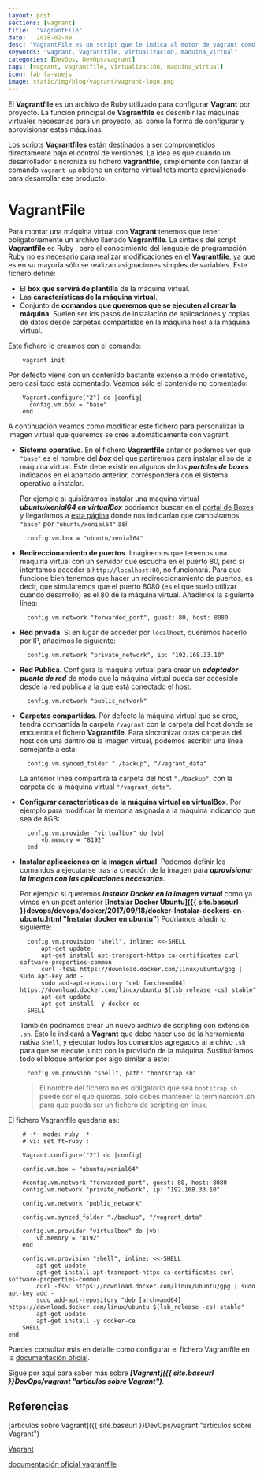 ```yaml
---
layout: post
sections: [vagrant]
title:  "VagrantFile"
date:   2018-02-09
desc: "VagrantFile es un script que le indica al motor de vagrant como debe montar una máquina virtual. Los scripts Vagrantfiles están destinados a ser comprometidos directamente bajo el control de versiones. La idea es que cuando un desarrollador sincroniza su fichero vagrantfile, simplemente con lanzar el comando vagrant up obtiene un entorno virtual totalmente aprovisionado para desarrollar ese producto."
keywords: "vagrant, Vagrantfile, virtualización, maquina_virtual"
categories: [DevOps, DevOps/vagrant]
tags: [vagrant, Vagrantfile, virtualización, maquina_virtual]
icon: fab fa-vuejs
image: static/img/blog/vagrant/vagrant-logo.png
---
```


El **Vagrantfile** es un archivo de Ruby utilizado para configurar **Vagrant** por proyecto. La función principal de **Vagrantfile** es describir las máquinas virtuales necesarias para un proyecto, así como la forma de configurar y aprovisionar estas máquinas.

Los scripts **Vagrantfiles** están destinados a ser comprometidos directamente bajo el control de versiones. La idea es que cuando un desarrollador sincroniza su fichero **vagrantfile**, simplemente con lanzar el comando `vagrant up` obtiene un entorno virtual totalmente aprovisionado para desarrollar ese producto.
<!--more-->

# VagrantFile #

Para montar una máquina virtual con **Vagrant** tenemos que tener obligatoriamente un archivo llamado **Vagrantfile**. La sintaxis del script **Vagrantfile** es Ruby , pero el conocimiento del lenguaje de programación Ruby no es necesario para realizar modificaciones en el **Vagrantfile**, ya que es en su mayoría sólo se realizan asignaciones simples de variables. Este fichero define:

- El **box que servirá de plantilla** de la máquina virtual.
- Las **características de la máquina virtual**.
- Conjunto de **comandos que queremos que se ejecuten al crear la máquina**. Suelen ser los pasos de instalación de aplicaciones y copias de datos desde carpetas compartidas en la máquina host a la máquina virtual.

Este fichero lo creamos con el comando:

		vagrant init

Por defecto viene con un contenido bastante extenso a modo orientativo, pero casi todo está comentado. Veamos sólo el contenido no comentado:

		Vagrant.configure("2") do |config|
		  config.vm.box = "base"
		end

A continuación veamos como modificar este fichero para personalizar la imagen virtual que queremos se cree automáticamente con vagrant.

- **Sistema operativo**. En el fichero **Vagrantfile** anterior podemos ver que `"base"` es el nombre del ***box*** del que partiremos para instalar el so de la máquina virtual. Este debe existir en algunos de los ***portales de boxes*** indicados en el apartado anterior, corresponderá con el sistema operativo a instalar.

	Por ejemplo si quisiéramos instalar una maquina virtual ***ubuntu/xenial64 en virtualBox*** podríamos buscar en el [portal de Boxes](https://app.vagrantup.com/boxes/search) y llegaríamos a [esta página](https://app.vagrantup.com/ubuntu/boxes/xenial64 "ubuntu/xenial64") donde nos indicarían que cambiáramos `"base"` por `"ubuntu/xenial64"` así

		config.vm.box = "ubuntu/xenial64"

- **Redireccionamiento de puertos**. Imáginemos que tenemos una maquina virtual con un servidor que escucha en el puerto 80, pero si intentamos acceder a `http://localhost:80`, no funcionará. Para que funcione bien tenemos que hacer un redireccionamiento de puertos, es decir, que simularemos que el puerto 8080 (es el que suelo utilizar cuando desarrollo) es el 80 de la máquina virtual. Añadimos la siguiente línea:

		config.vm.network "forwarded_port", guest: 80, host: 8080

- **Red privada**. Si en lugar de acceder por `localhost`, queremos hacerlo por IP, añadimos lo siguiente:

		config.vm.network "private_network", ip: "192.168.33.10"

- **Red Publica**. Configura la máquina virtual para crear un ***adaptador puente de red*** de modo que la máquina virtual pueda ser accesible desde la red pública a la que está conectado el host.

		config.vm.network "public_network"

- **Carpetas compartidas**. Por defecto la máquina virtual que se cree, tendrá compartida la carpeta `/vagrant` con la carpeta del host donde se encuentra el fichero **Vagrantfile**. Para sincronizar otras carpetas del host con una dentro de la imagen virtual, podemos escribir una línea semejante a esta:

		config.vm.synced_folder "./backup", "/vagrant_data"

	La anterior línea compartirá la carpeta del host `"./backup"`, con la carpeta de la máquina virtual `"/vagrant_data"`.

- **Configurar características de la máquina virtual en virtualBox**. Por ejemplo para modificar la memoria asignada a la máquina indicando que sea de 8GB:

		config.vm.provider "virtualbox" do |vb|
			vb.memory = "8192"
		end

- **Instalar aplicaciones en la imagen virtual**. Podemos definir los comandos a ejecutarse tras la creación de la imagen para ***aprovisionar la imagen con las aplicaciones necesarias***.

	Por ejemplo si queremos ***instalar Docker en la imagen virtual*** como ya vimos en un post anterior **[Instalar Docker Ubuntu]({{ site.baseurl }}devops/devops/docker/2017/09/18/docker-Instalar-dockers-en-ubuntu.html "Instalar docker en ubuntu")** Podriamos añadir lo siguiente:

		config.vm.provision "shell", inline: <<-SHELL
			apt-get update
			apt-get install apt-transport-https ca-certificates curl software-properties-common
			curl -fsSL https://download.docker.com/linux/ubuntu/gpg | sudo apt-key add -
			sudo add-apt-repository "deb [arch=amd64] https://download.docker.com/linux/ubuntu $(lsb_release -cs) stable"
			apt-get update
			apt-get install -y docker-ce
		SHELL

	También podriamos crear un nuevo archivo de scripting con extensión `.sh`. Esto le indicará a **Vagrant** que debe hacer uso de la herramienta nativa `Shell`, y ejecutar todos los comandos agregados al archivo `.sh`  para que se ejecute junto con la provisión de la máquina. Sustituiriamos todo el bloque anterior por algo similar a esto:

		config.vm.provsion "shell", path: "bootstrap.sh"

	> El nombre del fichero no es obligatorio que sea `bootstrap.sh` puede ser el que quieras, solo debes mantener la terminarción .sh para que pueda ser un fichero de scripting en linux.

El fichero Vagrantfile quedaría así:

		# -*- mode: ruby -*-
		# vi: set ft=ruby :
	
		Vagrant.configure("2") do |config|
	
		config.vm.box = "ubuntu/xenial64"
		
		#config.vm.network "forwarded_port", guest: 80, host: 8080
		config.vm.network "private_network", ip: "192.168.33.10"
		  
		config.vm.network "public_network"

		config.vm.synced_folder "./backup", "/vagrant_data"

		config.vm.provider "virtualbox" do |vb|
			vb.memory = "8192"
		end

		config.vm.provision "shell", inline: <<-SHELL
			apt-get update
			apt-get install apt-transport-https ca-certificates curl software-properties-common
			curl -fsSL https://download.docker.com/linux/ubuntu/gpg | sudo apt-key add -
			sudo add-apt-repository "deb [arch=amd64] https://download.docker.com/linux/ubuntu $(lsb_release -cs) stable"
			apt-get update
			apt-get install -y docker-ce
		SHELL
	end

Puedes consultar más en detalle como configurar el fichero Vagrantfile en la [documentación oficial](https://www.vagrantup.com/docs/vagrantfile/ "www.vagrantup.com/docs/vagrantfile/").

Sigue por aquí para saber más sobre ***[Vagrant]({{ site.baseurl }}DevOps/vagrant "artículos sobre Vagrant")***.

## Referencias ##

[artículos sobre Vagrant]({{ site.baseurl }}DevOps/vagrant "artículos sobre Vagrant")

[Vagrant](https://www.vagrantup.com "vagrant")

[documentación oficial vagrantfile](https://www.vagrantup.com/docs/vagrantfile/ "www.vagrantup.com/docs/vagrantfile/")